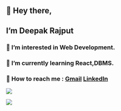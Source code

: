 ## 👋 Hey there,
## I’m **Deepak Rajput**
### 👀 I’m interested in Web Development.
### 🌱 I’m currently learning React,DBMS.
### 💌 How to reach me : [Gmail](mailto:deepak.bcas.du@gmail.com)  [LinkedIn](https://www.linkedin.com/in/deepak-kumar-53a246210/)

![](https://media2.giphy.com/media/qgQUggAC3Pfv687qPC/giphy.gif?cid=ecf05e47bchqpe4akujlphu1jd2ll22t8x3eo4h0a4vm6jba&rid=giphy.gif&ct=g)

![](https://komarev.com/ghpvc/?username=ideepakrajput&color=blueviolet)

